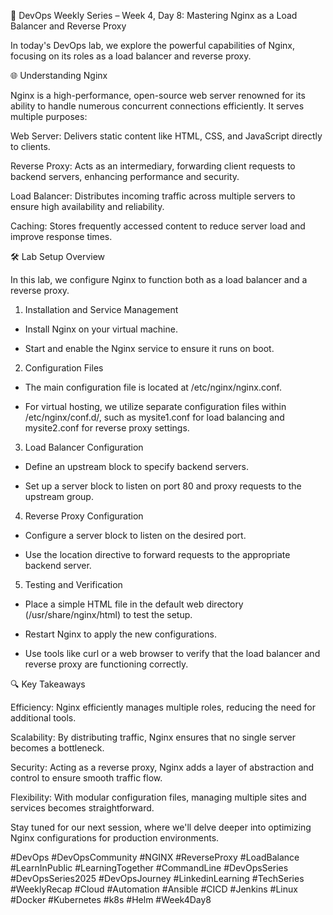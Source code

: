 
🚀 DevOps Weekly Series – Week 4, Day 8: Mastering Nginx as a Load Balancer and Reverse Proxy



In today's DevOps lab, we explore the powerful capabilities of Nginx, focusing on its roles as a load balancer and reverse proxy.



🌐 Understanding Nginx

Nginx is a high-performance, open-source web server renowned for its ability to handle numerous concurrent connections efficiently. It serves multiple purposes:



Web Server: Delivers static content like HTML, CSS, and JavaScript directly to clients.



Reverse Proxy: Acts as an intermediary, forwarding client requests to backend servers, enhancing performance and security.



Load Balancer: Distributes incoming traffic across multiple servers to ensure high availability and reliability.



Caching: Stores frequently accessed content to reduce server load and improve response times.



🛠️ Lab Setup Overview

In this lab, we configure Nginx to function both as a load balancer and a reverse proxy.



1. Installation and Service Management



* Install Nginx on your virtual machine.

* Start and enable the Nginx service to ensure it runs on boot.



2. Configuration Files

* The main configuration file is located at /etc/nginx/nginx.conf.

* For virtual hosting, we utilize separate configuration files within /etc/nginx/conf.d/, such as mysite1.conf for load balancing and mysite2.conf for reverse proxy settings.



3. Load Balancer Configuration

* Define an upstream block to specify backend servers.

* Set up a server block to listen on port 80 and proxy requests to the upstream group.



4. Reverse Proxy Configuration

* Configure a server block to listen on the desired port.

* Use the location directive to forward requests to the appropriate backend server.



5. Testing and Verification

* Place a simple HTML file in the default web directory (/usr/share/nginx/html) to test the setup.

* Restart Nginx to apply the new configurations.

* Use tools like curl or a web browser to verify that the load balancer and reverse proxy are functioning correctly.



🔍 Key Takeaways



Efficiency: Nginx efficiently manages multiple roles, reducing the need for additional tools.

Scalability: By distributing traffic, Nginx ensures that no single server becomes a bottleneck.

Security: Acting as a reverse proxy, Nginx adds a layer of abstraction and control to ensure smooth traffic flow.

Flexibility: With modular configuration files, managing multiple sites and services becomes straightforward.



Stay tuned for our next session, where we'll delve deeper into optimizing Nginx configurations for production environments.

#DevOps #DevOpsCommunity #NGINX #ReverseProxy #LoadBalance #LearnInPublic #LearningTogether #CommandLine #DevOpsSeries #DevOpsSeries2025 #DevOpsJourney #LinkedinLearning #TechSeries #WeeklyRecap #Cloud #Automation #Ansible #CICD #Jenkins #Linux #Docker #Kubernetes #k8s #Helm #Week4Day8

